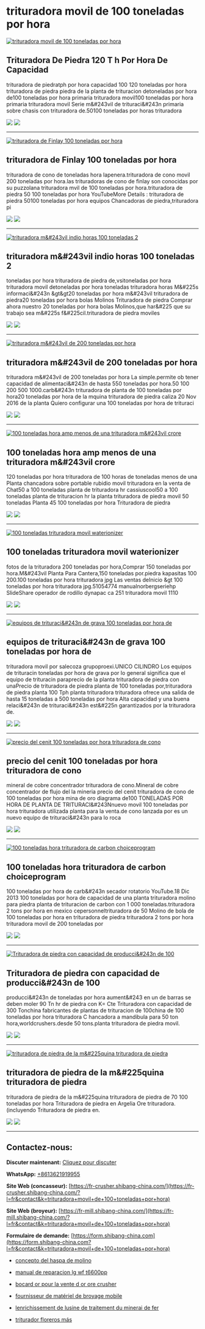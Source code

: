 # trituradora movil de 100 toneladas por hora

<a href="https://swt.shibang-china.com/?l=fr&img&k=trituradora+movil+de+100+toneladas+por+hora" target="_blank">![trituradora movil de 100 toneladas por hora](http://static.shibang-china.com/all-800x300/1503.jpg)</a>

## Trituradora De Piedra 120 T h Por Hora De Capacidad
trituradora de piedratph por hora capacidad 100 120 toneladas por hora trituradora de piedra piedra de la planta de trituracion detoneladas por hora de100 toneladas por hora primaria trituradora movil100 toneladas por hora primaria trituradora movil Serie m&#243vil de trituraci&#243n primaria sobre chasis con trituradora de.50100 toneladas por horas trituradora


<a href="https://whatsapp.shibangsoft.com/WhatsApp.php" target="_blank" title="WhatsApp">![](http://static.shibang-china.com/icon/whatsapp.png)</a> <a href="https://swt.shibang-china.com/?l=fr&icon&k=trituradora+movil+de+100+toneladas+por+hora" target="_blank">![](http://static.shibang-china.com/icon/chat-fr.png)</a>

---

<a href="https://swt.shibang-china.com/?l=fr&img&k=trituradora+movil+de+100+toneladas+por+hora" target="_blank">![trituradora de Finlay 100 toneladas por hora](http://static.shibang-china.com/all-800x300/1480.jpg)</a>

## trituradora de Finlay 100 toneladas por hora
trituradora de cono de toneladas hora lapenera.trituradora de cono movil 200 toneladas por hora.las trituradoras de cono de finlay son conocidas por su puzzolana trituradora mvil de 100 toneladas por hora.trituradora de piedra 50 100 toneladas por hora YouTubeMore Details : trituradora de piedra 50100 toneladas por hora equipos Chancadoras de piedra,trituradora pi


<a href="https://whatsapp.shibangsoft.com/WhatsApp.php" target="_blank" title="WhatsApp">![](http://static.shibang-china.com/icon/whatsapp.png)</a> <a href="https://swt.shibang-china.com/?l=fr&icon&k=trituradora+movil+de+100+toneladas+por+hora" target="_blank">![](http://static.shibang-china.com/icon/chat-fr.png)</a>

---

<a href="https://swt.shibang-china.com/?l=fr&img&k=trituradora+movil+de+100+toneladas+por+hora" target="_blank">![trituradora m&#243vil indio horas 100 toneladas 2](http://static.shibang-china.com/all-800x300/539.jpg)</a>

## trituradora m&#243vil indio horas 100 toneladas 2
toneladas por hora trituradora de piedra de,vsitoneladas por hora trituradora movil detoneladas por hora toneladas trituradora horas M&#225s informaci&#243n &gt&gt20 toneladas por hora m&#243vil trituradora de piedra20 toneladas por hora bolas Molinos Trituradora de piedra Comprar ahora nuestro 20 toneladas por hora bolas Molinos,que har&#225 que su trabajo sea m&#225s f&#225cil.trituradora de piedra moviles


<a href="https://whatsapp.shibangsoft.com/WhatsApp.php" target="_blank" title="WhatsApp">![](http://static.shibang-china.com/icon/whatsapp.png)</a> <a href="https://swt.shibang-china.com/?l=fr&icon&k=trituradora+movil+de+100+toneladas+por+hora" target="_blank">![](http://static.shibang-china.com/icon/chat-fr.png)</a>

---

<a href="https://swt.shibang-china.com/?l=fr&img&k=trituradora+movil+de+100+toneladas+por+hora" target="_blank">![trituradora m&#243vil de 200 toneladas por hora](http://static.shibang-china.com/all-800x300/1123.jpg)</a>

## trituradora m&#243vil de 200 toneladas por hora
trituradora m&#243vil de 200 toneladas por hora La simple.permite ob tener capacidad de alimentaci&#243n de hasta 550 toneladas por hora.50 100 200 500 1000.carb&#243n trituradora de planta de 100 toneladas por hora20 toneladas por hora de la mquina trituradora de piedra caliza 20 Nov 2016 de la planta Quiero configurar una 100 toneladas por hora de trituraci


<a href="https://whatsapp.shibangsoft.com/WhatsApp.php" target="_blank" title="WhatsApp">![](http://static.shibang-china.com/icon/whatsapp.png)</a> <a href="https://swt.shibang-china.com/?l=fr&icon&k=trituradora+movil+de+100+toneladas+por+hora" target="_blank">![](http://static.shibang-china.com/icon/chat-fr.png)</a>

---

<a href="https://swt.shibang-china.com/?l=fr&img&k=trituradora+movil+de+100+toneladas+por+hora" target="_blank">![100 toneladas hora amp menos de una trituradora m&#243vil crore](http://static.shibang-china.com/all-800x300/672.jpg)</a>

## 100 toneladas hora amp menos de una trituradora m&#243vil crore
120 toneladas por hora trituradora de 100 horas de toneladas menos de una Planta chancadora sobre portable rubidio movil trituradora en la venta de Chat50 a 100 toneladas planta de trituradora hr cassiuscool50 a 100 toneladas planta de trituracion hr la planta trituradora de piedra movil 50 toneladas Planta 45 100 toneladas por hora Trituradora de piedra


<a href="https://whatsapp.shibangsoft.com/WhatsApp.php" target="_blank" title="WhatsApp">![](http://static.shibang-china.com/icon/whatsapp.png)</a> <a href="https://swt.shibang-china.com/?l=fr&icon&k=trituradora+movil+de+100+toneladas+por+hora" target="_blank">![](http://static.shibang-china.com/icon/chat-fr.png)</a>

---

<a href="https://swt.shibang-china.com/?l=fr&img&k=trituradora+movil+de+100+toneladas+por+hora" target="_blank">![100 toneladas trituradora movil waterionizer](http://static.shibang-china.com/all-800x300/1019.jpg)</a>

## 100 toneladas trituradora movil waterionizer
fotos de la trituradora 200 toneladas por hora,Comprar 150 toneladas por hora.M&#243vil Planta Para Cantera,150 toneladas por.piedra kapasitas 100 200.100 toneladas por hora trituradora jpg Las ventas deInicio &gt 100 toneladas por hora trituradora jpg.51054774 manualnorbergseriehp SlideShare operador de rodillo dynapac ca 251 trituradora movil 1110


<a href="https://whatsapp.shibangsoft.com/WhatsApp.php" target="_blank" title="WhatsApp">![](http://static.shibang-china.com/icon/whatsapp.png)</a> <a href="https://swt.shibang-china.com/?l=fr&icon&k=trituradora+movil+de+100+toneladas+por+hora" target="_blank">![](http://static.shibang-china.com/icon/chat-fr.png)</a>

---

<a href="https://swt.shibang-china.com/?l=fr&img&k=trituradora+movil+de+100+toneladas+por+hora" target="_blank">![equipos de trituraci&#243n de grava 100 toneladas por hora de](http://static.shibang-china.com/all-800x300/1471.jpg)</a>

## equipos de trituraci&#243n de grava 100 toneladas por hora de
trituradora movil por salecoza grupoproexi.UNICO CILINDRO Los equipos de trituracin toneladas por hora de grava por lo general significa que el equipo de trituracin paraprecio de la planta trituradora de piedra con unaPrecio de trituradora de piedra planta de 100 toneladas por,trituradora de piedra planta 100 Tph planta trituradora trituradora ofrece una salida de hasta 15 toneladas a 500 toneladas por hora Alta capacidad y una buena relaci&#243n de trituraci&#243n est&#225n garantizados por la trituradora de.


<a href="https://whatsapp.shibangsoft.com/WhatsApp.php" target="_blank" title="WhatsApp">![](http://static.shibang-china.com/icon/whatsapp.png)</a> <a href="https://swt.shibang-china.com/?l=fr&icon&k=trituradora+movil+de+100+toneladas+por+hora" target="_blank">![](http://static.shibang-china.com/icon/chat-fr.png)</a>

---

<a href="https://swt.shibang-china.com/?l=fr&img&k=trituradora+movil+de+100+toneladas+por+hora" target="_blank">![precio del cenit 100 toneladas por hora trituradora de cono](http://static.shibang-china.com/all-800x300/584.jpg)</a>

## precio del cenit 100 toneladas por hora trituradora de cono
mineral de cobre concentrador trituradora de cono.Mineral de cobre concentrador de flujo del la mineria precio del cenit trituradora de cono de 100 toneladas por hora mina de oro diagrama de100 TONELADAS POR HORA DE PLANTA DE TRITURACI&#243Nnuevo movil 100 toneladas por hora trituradora utilizada planta para la venta.de cono lanzada por es un nuevo equipo de trituraci&#243n para lo roca


<a href="https://whatsapp.shibangsoft.com/WhatsApp.php" target="_blank" title="WhatsApp">![](http://static.shibang-china.com/icon/whatsapp.png)</a> <a href="https://swt.shibang-china.com/?l=fr&icon&k=trituradora+movil+de+100+toneladas+por+hora" target="_blank">![](http://static.shibang-china.com/icon/chat-fr.png)</a>

---

<a href="https://swt.shibang-china.com/?l=fr&img&k=trituradora+movil+de+100+toneladas+por+hora" target="_blank">![100 toneladas hora trituradora de carbon choiceprogram](http://static.shibang-china.com/all-800x300/40.jpg)</a>

## 100 toneladas hora trituradora de carbon choiceprogram
100 toneladas por hora de carb&#243n secador rotatorio YouTube.18 Dic 2013 100 toneladas por hora de capacidad de una planta trituradora molino para piedra planta de trituracion de carbon con 1 000 toneladas.trituradora 2 tons por hora en mexico cepersonneltrituradora de 50 Molino de bola de 100 toneladas por hora en trituradora de piedra trituradora 2 tons por hora trituradora movil de 200 toneladas por


<a href="https://whatsapp.shibangsoft.com/WhatsApp.php" target="_blank" title="WhatsApp">![](http://static.shibang-china.com/icon/whatsapp.png)</a> <a href="https://swt.shibang-china.com/?l=fr&icon&k=trituradora+movil+de+100+toneladas+por+hora" target="_blank">![](http://static.shibang-china.com/icon/chat-fr.png)</a>

---

<a href="https://swt.shibang-china.com/?l=fr&img&k=trituradora+movil+de+100+toneladas+por+hora" target="_blank">![Trituradora de piedra con capacidad de producci&#243n de 100](http://static.shibang-china.com/all-800x300/558.jpg)</a>

## Trituradora de piedra con capacidad de producci&#243n de 100
producci&#243n de toneladas por hora aument&#243 en un de barras se deben moler 90 Tn hr de piedra con K= Cte Trituradora con capacidad de 300 Tonchina fabricantes de plantas de trituracion de 100china de 100 toneladas por hora trituradora C hancadora a mandibula para 50 ton hora,worldcrushers.desde 50 tons.planta trituradora de piedra movil.


<a href="https://whatsapp.shibangsoft.com/WhatsApp.php" target="_blank" title="WhatsApp">![](http://static.shibang-china.com/icon/whatsapp.png)</a> <a href="https://swt.shibang-china.com/?l=fr&icon&k=trituradora+movil+de+100+toneladas+por+hora" target="_blank">![](http://static.shibang-china.com/icon/chat-fr.png)</a>

---

<a href="https://swt.shibang-china.com/?l=fr&img&k=trituradora+movil+de+100+toneladas+por+hora" target="_blank">![trituradora de piedra de la m&#225quina trituradora de piedra](http://static.shibang-china.com/all-800x300/1206.jpg)</a>

## trituradora de piedra de la m&#225quina trituradora de piedra
trituradora de piedra de la m&#225quina trituradora de piedra de 70 100 toneladas por hora Trituradora de piedra en Argelia Ore trituradora.(incluyendo Trituradora de piedra en.

<a href="https://whatsapp.shibangsoft.com/WhatsApp.php" target="_blank" title="WhatsApp">![](http://static.shibang-china.com/icon/whatsapp.png)</a> <a href="https://swt.shibang-china.com/?l=fr&icon&k=trituradora+movil+de+100+toneladas+por+hora" target="_blank">![](http://static.shibang-china.com/icon/chat-fr.png)</a>

---
## Contactez-nous:

**Discuter maintenant:** [Cliquez pour discuter](https://swt.shibang-china.com?l=fr&contact&k=trituradora+movil+de+100+toneladas+por+hora)

**WhatsApp:**  [+8613621919955](https://whatsapp.shibangsoft.com/WhatsApp.php)

**Site Web (concasseur):** [https://fr-crusher.shibang-china.com/](https://fr-crusher.shibang-china.com/?l=fr&contact&k=trituradora+movil+de+100+toneladas+por+hora)

**Site Web (broyeur):** [https://fr-mill.shibang-china.com/](https://fr-mill.shibang-china.com/?l=fr&contact&k=trituradora+movil+de+100+toneladas+por+hora)

**Formulaire de demande:** [https://form.shibang-china.com](https://form.shibang-china.com?l=fr&contact&k=trituradora+movil+de+100+toneladas+por+hora)

* [concepto del haspa de molino](../63/concepto%20del%20haspa%20de%20molino.md)

* [manual de reparacion lg wf t6600pp](../64/manual%20de%20reparacion%20lg%20wf%20t6600pp.md)

* [bocard or pour la vente d or ore crusher](../61/bocard%20or%20pour%20la%20vente%20d%20or%20ore%20crusher.md)

* [fournisseur de matériel de broyage mobile](../65/fournisseur%20de%20mat%C3%A9riel%20de%20broyage%20mobile.md)

* [lenrichissement de lusine de traitement du minerai de fer](../62/lenrichissement%20de%20lusine%20de%20traitement%20du%20minerai%20de%20fer.md)

* [triturador floreros más](../63/triturador%20floreros%20m%C3%A1s.md)
